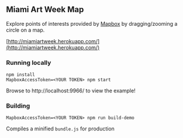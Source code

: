 Miami Art Week Map
---

Explore points of interests provided by [Mapbox](http://www.mapbox.com)
by dragging/zooming a circle on a map.

[http://miamiartweek.herokuapp.com/](http://miamiartweek.herokuapp.com/)

### Running locally

    npm install
    MapboxAccessToken=<YOUR TOKEN> npm start

Browse to http://localhost:9966/ to view the example!

### Building

    MapboxAccessToken=<YOUR TOKEN> npm run build-demo

Compiles a minified `bundle.js` for production
